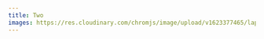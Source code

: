 ```yaml
---
title: Two
images: https://res.cloudinary.com/chromjs/image/upload/v1623377465/laptop1_xzo5ac.jpg
---
```

